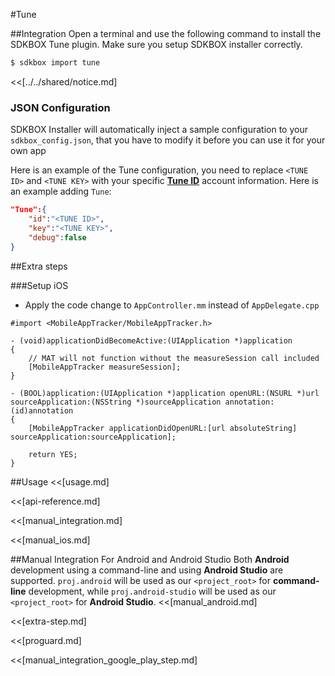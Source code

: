 <!--
Include Base: /Users/jtsm/Chukong-Inc/pr/en/src/tune/v3-cpp
-->

#Tune

##Integration
Open a terminal and use the following command to install the SDKBOX Tune plugin. Make sure you setup SDKBOX installer correctly.
```bash
$ sdkbox import tune
```

<<[../../shared/notice.md]

<!--## Configuration
<<[../../shared/sdkbox_cloud.md]
<<[../../shared/remote_application_config.md]-->

### JSON Configuration
SDKBOX Installer will automatically inject a sample configuration to your `sdkbox_config.json`, that you have to modify it before you can use it for your own app

Here is an example of the Tune configuration, you need to replace
`<TUNE ID>` and `<TUNE KEY>`  with your specific [__Tune ID__](http://www.mobileapptracking.com) account information.
Here is an example adding `Tune`:
```json
"Tune":{
    "id":"<TUNE ID>",
    "key":"<TUNE KEY>",
    "debug":false
}
```

##Extra steps

###Setup iOS
* Apply the code change to `AppController.mm` instead of `AppDelegate.cpp`

```
#import <MobileAppTracker/MobileAppTracker.h>

- (void)applicationDidBecomeActive:(UIApplication *)application
{
    // MAT will not function without the measureSession call included
    [MobileAppTracker measureSession];
}

- (BOOL)application:(UIApplication *)application openURL:(NSURL *)url sourceApplication:(NSString *)sourceApplication annotation:(id)annotation
{
    [MobileAppTracker applicationDidOpenURL:[url absoluteString] sourceApplication:sourceApplication];

    return YES;
}
```

<!--<<[sdkbox-config-encrypt.md]-->

##Usage
<<[usage.md]

<<[api-reference.md]

<<[manual_integration.md]

<<[manual_ios.md]

##Manual Integration For Android and Android Studio
Both __Android__ development using a command-line and using __Android Studio__ are supported. `proj.android` will be used as our `<project_root>` for __command-line__ development, while `proj.android-studio` will be used as our `<project_root>` for __Android Studio__.
<<[manual_android.md]

<<[extra-step.md]

<<[proguard.md]

<<[manual_integration_google_play_step.md]
